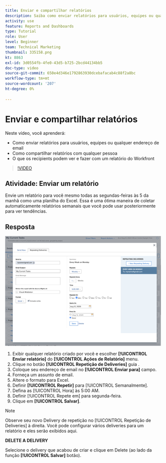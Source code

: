 ```yaml
---
title: Enviar e compartilhar relatórios
description: Saiba como enviar relatórios para usuários, equipes ou qualquer endereço de email, e como compartilhá-los com qualquer pessoa no Workfront.
activity: use
feature: Reports and Dashboards
type: Tutorial
role: User
level: Beginner
team: Technical Marketing
thumbnail: 335158.png
kt: 8863
exl-id: 3d0554fb-4fe0-43d5-b725-2bcd44134bb5
doc-type: video
source-git-commit: 650e4d346e1792863930dcebafacab4c88f2a8bc
workflow-type: tm+mt
source-wordcount: '207'
ht-degree: 0%

---
```


# Enviar e compartilhar relatórios

Neste vídeo, você aprenderá:

* Como enviar relatórios para usuários, equipes ou qualquer endereço de email
* Como compartilhar relatórios com qualquer pessoa
* O que os recipients podem ver e fazer com um relatório do Workfront

>[!VIDEO](https://video.tv.adobe.com/v/335158/?quality=12&learn=on)

## Atividade: Enviar um relatório

Envie um relatório para você mesmo todas as segundas-feiras às 5 da manhã como uma planilha do Excel. Essa é uma ótima maneira de coletar automaticamente relatórios semanais que você pode usar posteriormente para ver tendências.

## Resposta

![Uma imagem da tela para configurar deliveries repetidos de relatórios](assets/send-a-report.png)

1. Exibir qualquer relatório criado por você e escolher **[!UICONTROL Enviar relatório]** do **[!UICONTROL Ações de Relatório]** menu.
1. Clique no botão **[!UICONTROL Repetição de Deliveries]** guia .
1. Coloque seu endereço de email no **[!UICONTROL Enviar para]** campo.
1. Forneça um assunto de email.
1. Altere o formato para Excel.
1. Definir **[!UICONTROL Repetir]** para [!UICONTROL Semanalmente].
1. Defina as [!UICONTROL Hora] às 5:00 AM.
1. Definir [!UICONTROL Repete em] para segunda-feira.
1. Clique em **[!UICONTROL Salvar]**.

>[!NOTE]
>
>Observe seu novo Delivery de repetição no [!UICONTROL Repetição de Deliveries] à direita. Você pode configurar vários deliveries para um relatório e eles serão exibidos aqui.

**DELETE A DELIVERY**

Selecione o delivery que acabou de criar e clique em Delete (ao lado da função **[!UICONTROL Salvar]** botão).
